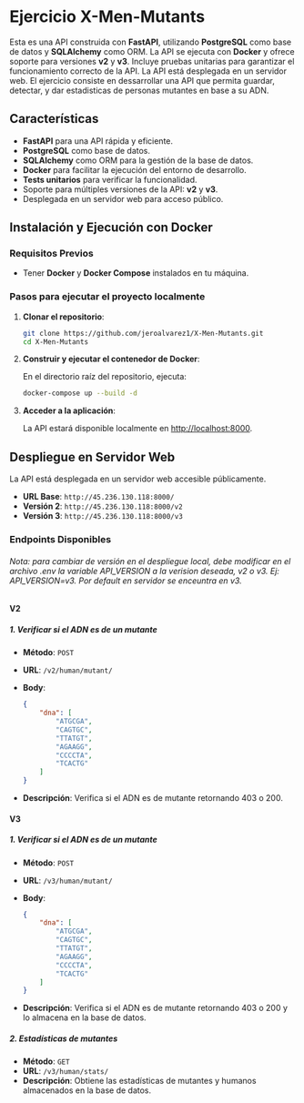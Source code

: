 # Ejercicio X-Men-Mutants

Esta es una API construida con **FastAPI**, utilizando **PostgreSQL** como base de datos y **SQLAlchemy** como ORM. La API se ejecuta con **Docker** y ofrece soporte para versiones **v2** y **v3**. Incluye pruebas unitarias para garantizar el funcionamiento correcto de la API. La API está desplegada en un servidor web.
El ejercicio consiste en dessarrollar una API que permita guardar, detectar, y dar estadisticas de personas mutantes en base a su ADN.

## Características

- **FastAPI** para una API rápida y eficiente.
- **PostgreSQL** como base de datos.
- **SQLAlchemy** como ORM para la gestión de la base de datos.
- **Docker** para facilitar la ejecución del entorno de desarrollo.
- **Tests unitarios** para verificar la funcionalidad.
- Soporte para múltiples versiones de la API: **v2** y **v3**.
- Desplegada en un servidor web para acceso público.

## Instalación y Ejecución con Docker

### Requisitos Previos

- Tener **Docker** y **Docker Compose** instalados en tu máquina.

### Pasos para ejecutar el proyecto localmente

1. **Clonar el repositorio**:

    ```bash
    git clone https://github.com/jeroalvarez1/X-Men-Mutants.git
    cd X-Men-Mutants
    ```

2. **Construir y ejecutar el contenedor de Docker**:

    En el directorio raíz del repositorio, ejecuta:

    ```bash
    docker-compose up --build -d
    ```

3. **Acceder a la aplicación**:

    La API estará disponible localmente en [http://localhost:8000](http://localhost:8000).

## Despliegue en Servidor Web

La API está desplegada en un servidor web accesible públicamente.

- **URL Base**: `http://45.236.130.118:8000/`
- **Versión 2**: `http://45.236.130.118:8000/v2`
- **Versión 3**: `http://45.236.130.118:8000/v3`

### Endpoints Disponibles

###### Nota: para cambiar de versión en el despliegue local, debe modificar en el archivo .env la variable API_VERSION a la verision deseada, v2 o v3. Ej: API_VERSION=v3. Por default en servidor se enceuntra en v3.

#### V2

##### 1. **Verificar si el ADN es de un mutante**

- **Método**: `POST`
- **URL**: `/v2/human/mutant/`
- **Body**:

    ```json
    {
        "dna": [
            "ATGCGA",
            "CAGTGC",
            "TTATGT",
            "AGAAGG",
            "CCCCTA",
            "TCACTG"
        ]
    }
    ```
- **Descripción**: Verifica si el ADN es de mutante retornando 403 o 200.

#### V3

##### 1. **Verificar si el ADN es de un mutante**

- **Método**: `POST`
- **URL**: `/v3/human/mutant/`
- **Body**:

    ```json
    {
        "dna": [
            "ATGCGA",
            "CAGTGC",
            "TTATGT",
            "AGAAGG",
            "CCCCTA",
            "TCACTG"
        ]
    }
    ```
- **Descripción**: Verifica si el ADN es de mutante retornando 403 o 200 y lo almacena en la base de datos.

##### 2. **Estadísticas de mutantes**

- **Método**: `GET`
- **URL**: `/v3/human/stats/`
- **Descripción**: Obtiene las estadísticas de mutantes y humanos almacenados en la base de datos.